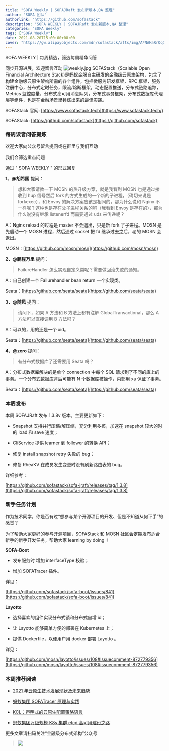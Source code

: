 ```yaml
---
title: "SOFA Weekly | SOFAJRaft 发布新版本,QA 整理"
author: "SOFA 团队"
authorlink: "https://github.com/sofastack"
description: "SOFA WEEKLY | SOFAJRaft 发布新版本,QA 整理"
categories: "SOFA Weekly"
tags: ["SOFA Weekly"]
date: 2021-08-20T15:00:00+08:00
cover: "https://gw.alipayobjects.com/mdn/sofastack/afts/img/A*NAHaRrQqGzAAAAAAAAAAAAAAARQnAQ"
---
```


SOFA WEEKLY | 每周精选，筛选每周精华问答

同步开源进展，欢迎留言互动
![weekly.jpg](https://gw.alipayobjects.com/mdn/sofastack/afts/img/A*NAHaRrQqGzAAAAAAAAAAAAAAARQnAQ)
SOFAStack（Scalable Open Financial Architecture Stack)是蚂蚁金服自主研发的金融级云原生架构，包含了构建金融级云原生架构所需的各个组件，包括微服务研发框架，RPC 框架，服务注册中心，分布式定时任务，限流/熔断框架，动态配置推送，分布式链路追踪，Metrics 监控度量，分布式高可用消息队列，分布式事务框架，分布式数据库代理层等组件，也是在金融场景里锤炼出来的最佳实践。

SOFAStack 官网: [https://www.sofastack.tech](https://www.sofastack.tech/)

SOFAStack: [https://github.com/sofastack](https://github.com/sofastack)

### 每周读者问答提炼

欢迎大家向公众号留言提问或在群里与我们互动

我们会筛选重点问题

通过 " SOFA WEEKLY " 的形式回复

**1、@胡希国** 提问：

> 想和大家请教一下 MOSN 的热升级方案，就是我看到 MOSN 也是通过接收到 hup 信号然后 fork 的方式生成的一个新的子进程，（确切来说是 forkexec），和 Envoy 的解决方案应该是相同的，那为什么说和 Nginx 不一样呢？这种也是存在父子进程关系的吧（我看到 Envoy 是存在的），那为什么说没有继承 listenerfd 而需要通过 uds 来传递呢？

A：Nginx reload 的过程是 master 不会退出，只是新 fork 了子进程。MOSN 是先启动一个 MOSN 进程，然后通过 socket 把 fd 继承过去之后，老的 MOSN 会退出。

MOSN：[https://github.com/mosn/mosn](https://github.com/mosn/mosn)

**2、@鹏程万里** 提问：

> FailureHandler 怎么实现自定义类呢？需要做回滚失败的通知。

A：自己创建一个 Failurehandler bean return 一个实现类。

Seata：[https://github.com/seata/seata](https://github.com/seata/seata)

**3、@随风** 提问：

> 请问下，如果 A 方法和 B 方法上都有注解 GlobalTransactional，那么 A 方法可以直接调用 B 方法吗？

A：可以的，用的还是一个 xid。

Seata：[https://github.com/seata/seata](https://github.com/seata/seata)

**4、@zero** 提问：

> 有分布式数据库了还需要用 Seata 吗？

A：分布式数据库解决的是单个 connection 中每个 SQL 请求到了不同的库上的事务。一个分布式数据库背后可能有 N 个数据库被操作，内部用 xa 保证了事务。

Seata：[https://github.com/seata/seata](https://github.com/seata/seata)

### 本周发布

本周 SOFAJRaft 发布 1.3.8v 版本。主要更新如下：

- Snapshot 支持并行压缩/解压缩，充分利用多核，加速在 snapshot 较大的时的 load 和 save 速度；

- CliService 提供 learner 到 follower 的转换 API；

- 修复 install snapshot retry 失败的 bug；

- 修复 RheaKV 在成员发生变更时没有刷新路由表的 bug。

详细参考：

[https://github.com/sofastack/sofa-jraft/releases/tag/1.3.8](https://github.com/sofastack/sofa-jraft/releases/tag/1.3.8)

### 新手任务计划

作为技术同学，你是否有过“想参与某个开源项目的开发、但是不知道从何下手”的感觉？

为了帮助大家更好的参与开源项目，SOFAStack 和 MOSN 社区会定期发布适合新手的新手开发任务，帮助大家 learning by doing ！

**SOFA-Boot**

- 发布服务时 增加 interfaceType 校验；

- 增加 SOFATracer 插件。

详见：

[https://github.com/sofastack/sofa-boot/issues/841](https://github.com/sofastack/sofa-boot/issues/841)

**Layotto**

- 选择喜欢的组件实现分布式锁和分布式自增 id；

- 让 Layotto 能够简单方便的部署在 Kubernetes 上；

- 提供 Dockerfile，以便用户用 docker 部署 Layotto 。

详见：

[https://github.com/mosn/layotto/issues/108#issuecomment-872779356](https://github.com/mosn/layotto/issues/108#issuecomment-872779356)

### 本周推荐阅读

- [2021 年云原生技术发展现状及未来趋势](https://mp.weixin.qq.com/s?__biz=MzUzMzU5Mjc1Nw==&mid=2247492248&idx=1&sn=c26d93b04b2ee8d06d8d495e114cb960&chksm=faa30d42cdd48454b4166a29efa6c0e775ff443f972bd74cc1eb057ed4f0878b2cb162b356bc&token=1414725197)

- [蚂蚁集团 SOFATracer 原理与实践](https://mp.weixin.qq.com/s?__biz=MzUzMzU5Mjc1Nw==&mid=2247491935&idx=1&sn=75421dd34ec84d5889d7a4306f1c6a03&chksm=faa30e85cdd4879335726d670e94c5b360e53a1f3f74f41c66c0c6221d5e8459c35a653e94b6&token=1414725197)

- [KCL：声明式的云原生配置策略语言](https://mp.weixin.qq.com/s?__biz=MzUzMzU5Mjc1Nw==&mid=2247491634&idx=1&sn=8359805abd97c598c058c6b5ad573d0d&chksm=faa30fe8cdd486fe421da66237bdacb11d83c956b087823808ddaaff52c1b1900c02dbf80c07&token=1414725197)

- [蚂蚁集团万级规模 K8s 集群 etcd 高可用建设之路](https://mp.weixin.qq.com/s?__biz=MzUzMzU5Mjc1Nw==&mid=2247491409&idx=1&sn=d6c0722d55b772aedb6ed8e34979981d&chksm=faa0f08bcdd7799dabdb3b934e5068ff4e171cffb83621dc08b7c8ad768b8a5f2d8668a4f57e&token=1414725197)

更多文章请扫码关注“金融级分布式架构”公众号

> ![](https://gw.alipayobjects.com/mdn/sofastack/afts/img/A*5aK0RYuH9vgAAAAAAAAAAAAAARQnAQ)
